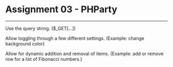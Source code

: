 # Assignment 03 - PHParty

---

Use the query string. ($_GET[...])

Allow toggling through a few different settings.  (Example: change background color)

Allow for dynamic addition and removal of items. (Example: add or remove row for a list of Fibonacci numbers.)
